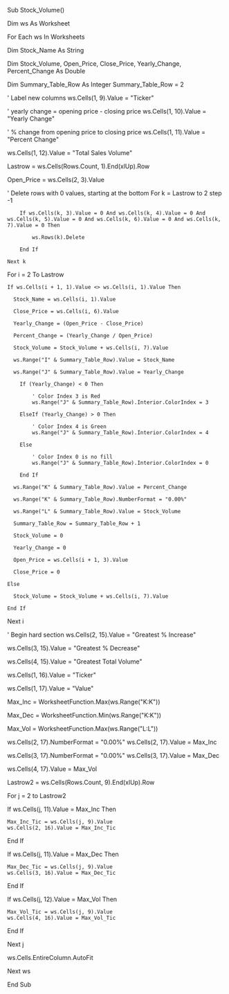 Sub Stock_Volume()

Dim ws As Worksheet
  
For Each ws In Worksheets
  
Dim Stock_Name As String

Dim Stock_Volume, Open_Price, Close_Price, Yearly_Change, Percent_Change As Double

Dim Summary_Table_Row As Integer
Summary_Table_Row = 2

' Label new columns
ws.Cells(1, 9).Value = "Ticker"

' yearly change = opening price - closing price
ws.Cells(1, 10).Value = "Yearly Change"

' % change from opening price to closing price
ws.Cells(1, 11).Value = "Percent Change"

ws.Cells(1, 12).Value = "Total Sales Volume"
  
Lastrow = ws.Cells(Rows.Count, 1).End(xlUp).Row
  
Open_Price = ws.Cells(2, 3).Value

' Delete rows with 0 values, starting at the bottom
    For k = Lastrow to 2 step -1

        If ws.Cells(k, 3).Value = 0 And ws.Cells(k, 4).Value = 0 And ws.Cells(k, 5).Value = 0 And ws.Cells(k, 6).Value = 0 And ws.Cells(k, 7).Value = 0 Then

            ws.Rows(k).Delete

        End If

    Next k
  
  For i = 2 To Lastrow

    If ws.Cells(i + 1, 1).Value <> ws.Cells(i, 1).Value Then
      
      Stock_Name = ws.Cells(i, 1).Value

      Close_Price = ws.Cells(i, 6).Value

      Yearly_Change = (Open_Price - Close_Price)

      Percent_Change = (Yearly_Change / Open_Price)

      Stock_Volume = Stock_Volume + ws.Cells(i, 7).Value

      ws.Range("I" & Summary_Table_Row).Value = Stock_Name

      ws.Range("J" & Summary_Table_Row).Value = Yearly_Change
      
        If (Yearly_Change) < 0 Then

            ' Color Index 3 is Red
            ws.Range("J" & Summary_Table_Row).Interior.ColorIndex = 3
        
        ElseIf (Yearly_Change) > 0 Then
        
            ' Color Index 4 is Green
            ws.Range("J" & Summary_Table_Row).Interior.ColorIndex = 4
        
        Else
        
            ' Color Index 0 is no fill
            ws.Range("J" & Summary_Table_Row).Interior.ColorIndex = 0
        
        End If

      ws.Range("K" & Summary_Table_Row).Value = Percent_Change
      
      ws.Range("K" & Summary_Table_Row).NumberFormat = "0.00%"

      ws.Range("L" & Summary_Table_Row).Value = Stock_Volume

      Summary_Table_Row = Summary_Table_Row + 1
      
      Stock_Volume = 0
      
      Yearly_Change = 0

      Open_Price = ws.Cells(i + 1, 3).Value

      Close_Price = 0

    Else

      Stock_Volume = Stock_Volume + ws.Cells(i, 7).Value

    End If

  Next i

' Begin hard section
ws.Cells(2, 15).Value = "Greatest % Increase"

ws.Cells(3, 15).Value = "Greatest % Decrease"

ws.Cells(4, 15).Value = "Greatest Total Volume"

ws.Cells(1, 16).Value = "Ticker"

ws.Cells(1, 17).Value = "Value"

Max_Inc = WorksheetFunction.Max(ws.Range("K:K"))

Max_Dec = WorksheetFunction.Min(ws.Range("K:K"))

Max_Vol = WorksheetFunction.Max(ws.Range("L:L"))

ws.Cells(2, 17).NumberFormat = "0.00%"
ws.Cells(2, 17).Value = Max_Inc

ws.Cells(3, 17).NumberFormat = "0.00%"
ws.Cells(3, 17).Value = Max_Dec

ws.Cells(4, 17).Value = Max_Vol

Lastrow2 = ws.Cells(Rows.Count, 9).End(xlUp).Row

  For j = 2 to Lastrow2
  
  If ws.Cells(j, 11).Value = Max_Inc Then

    Max_Inc_Tic = ws.Cells(j, 9).Value
    ws.Cells(2, 16).Value = Max_Inc_Tic

  End If 

  If ws.Cells(j, 11).Value = Max_Dec Then

    Max_Dec_Tic = ws.Cells(j, 9).Value
    ws.Cells(3, 16).Value = Max_Dec_Tic

  End If

  If ws.Cells(j, 12).Value = Max_Vol Then

    Max_Vol_Tic = ws.Cells(j, 9).Value
    ws.Cells(4, 16).Value = Max_Vol_Tic

  End If

  Next j

ws.Cells.EntireColumn.AutoFit

Next ws

End Sub

